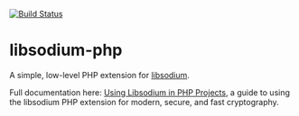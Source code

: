 [![Build Status](https://travis-ci.org/jedisct1/libsodium-php.svg?branch=master)](https://travis-ci.org/jedisct1/libsodium-php?branch=master)

libsodium-php
=============

A simple, low-level PHP extension for
[libsodium](https://github.com/jedisct1/libsodium).

Full documentation here:
[Using Libsodium in PHP Projects](https://paragonie.com/book/pecl-libsodium),
a guide to using the libsodium PHP extension for modern, secure, and
fast cryptography.
